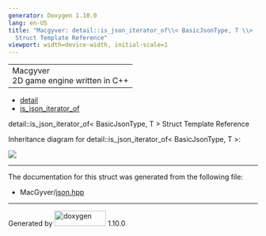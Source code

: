 ```yaml
---
generator: Doxygen 1.10.0
lang: en-US
title: "Macgyver: detail::is_json_iterator_of\\< BasicJsonType, T \\>
  Struct Template Reference"
viewport: width=device-width, initial-scale=1
---
```


<div id="top">

<div id="titlearea">

<table data-cellspacing="0" data-cellpadding="0">
<colgroup>
<col style="width: 100%" />
</colgroup>
<tbody>
<tr id="projectrow" class="odd">
<td id="projectalign"><div id="projectname">
Macgyver
</div>
<div id="projectbrief">
2D game engine written in C++
</div></td>
</tr>
</tbody>
</table>

</div>

<div id="main-nav">

</div>

<div id="nav-path" class="navpath">

- <a href="namespacedetail.html" class="el">detail</a>
- <a href="structdetail_1_1is__json__iterator__of.html"
  class="el">is_json_iterator_of</a>

</div>

</div>

<div class="header">

<div class="headertitle">

<div class="title">

detail::is_json_iterator_of\< BasicJsonType, T \> Struct Template
Reference

</div>

</div>

</div>

<div class="contents">

<div class="dynheader">

Inheritance diagram for detail::is_json_iterator_of\< BasicJsonType, T
\>:

</div>

<div class="dyncontent">

<div class="center">

![](structdetail_1_1is__json__iterator__of.png)

</div>

</div>

------------------------------------------------------------------------

The documentation for this struct was generated from the following file:

- MacGyver/<a href="json_8hpp_source.html" class="el">json.hpp</a>

</div>

------------------------------------------------------------------------

<span class="small">Generated
by [<img src="doxygen.svg" class="footer" width="104" height="31"
alt="doxygen" />](https://www.doxygen.org/index.html) 1.10.0</span>
